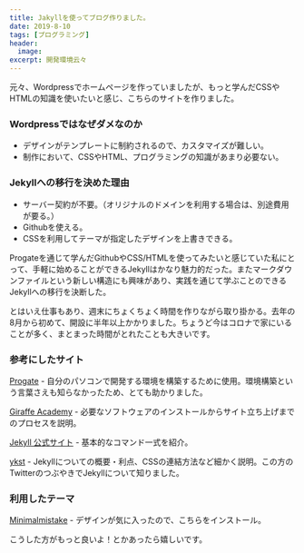 ```yaml
---
title: Jakyllを使ってブログ作りました。
date: 2019-8-10
tags: [プログラミング]
header:
  image:
excerpt: 開発環境云々
---
```


元々、Wordpressでホームページを作っていましたが、もっと学んだCSSやHTMLの知識を使いたいと感じ、こちらのサイトを作りました。

### Wordpressではなぜダメなのか

+ デザインがテンプレートに制約されるので、カスタマイズが難しい。
+ 制作において、CSSやHTML、プログラミングの知識があまり必要ない。

### Jekyllへの移行を決めた理由

+ サーバー契約が不要。（オリジナルのドメインを利用する場合は、別途費用が要る。）
+ Githubを使える。
+ CSSを利用してテーマが指定したデザインを上書きできる。

Progateを通じて学んだGithubやCSS/HTMLを使ってみたいと感じていた私にとって、手軽に始めることができるJekyllはかなり魅力的だった。またマークダウンファイルという新しい構造にも興味があり、実践を通じて学ぶことのできるJekyllへの移行を決断した。

とはいえ仕事もあり、週末にちょくちょく時間を作りながら取り掛かる。去年の8月から初めて、開設に半年以上かかりました。ちょうど今はコロナで家にいることが多く、まとまった時間がとれたことも大きいです。


### 参考にしたサイト

[Progate](https://prog-8.com/docs/html-env-win) - 自分のパソコンで開発する環境を構築するために使用。環境構築という言葉さえも知らなかったため、とても助かりました。

[Giraffe Academy](https://www.youtube.com/watch?v=T1itpPvFWHI&list=PLLAZ4kZ9dFpOPV5C5Ay0pHaa0RJFhcmcB)  - 必要なソフトウェアのインストールからサイト立ち上げまでのプロセスを説明。

[Jekyll 公式サイト](https://jekyllrb.com/docs/) - 基本的なコマンド一式を紹介。

[ykst](http://www.ykst.de/i-made-blog-with-jekyll/) - Jekyllについての概要・利点、CSSの連結方法など細かく説明。この方のTwitterのつぶやきでJekyllについて知りました。

### 利用したテーマ
[Minimalmistake](https://mmistakes.github.io/minimal-mistakes/) - デザインが気に入ったので、こちらをインストール。

こうした方がもっと良いよ！とかあったら嬉しいです。
